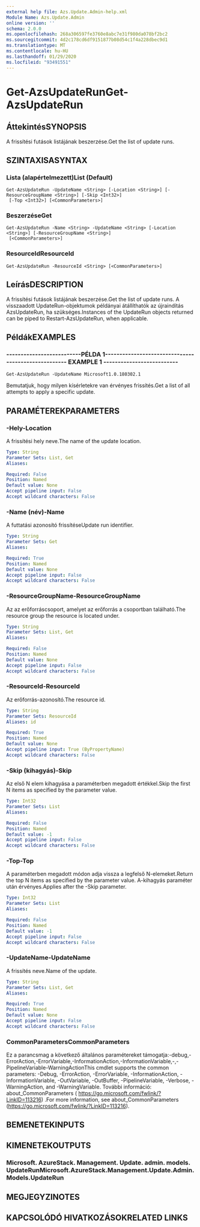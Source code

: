 ```yaml
---
external help file: Azs.Update.Admin-help.xml
Module Name: Azs.Update.Admin
online version: ''
schema: 2.0.0
ms.openlocfilehash: 268a306597fe3760e8abc7e31f980da078bf2bc2
ms.sourcegitcommit: 4d2c178cd6df9151877b08d54c1f4a228dbec9d1
ms.translationtype: MT
ms.contentlocale: hu-HU
ms.lasthandoff: 01/29/2020
ms.locfileid: "93491551"
---
```

# <span data-ttu-id="e141e-101">Get-AzsUpdateRun</span><span class="sxs-lookup"><span data-stu-id="e141e-101">Get-AzsUpdateRun</span></span>

## <span data-ttu-id="e141e-102">Áttekintés</span><span class="sxs-lookup"><span data-stu-id="e141e-102">SYNOPSIS</span></span>
<span data-ttu-id="e141e-103">A frissítési futások listájának beszerzése.</span><span class="sxs-lookup"><span data-stu-id="e141e-103">Get the list of update runs.</span></span>

## <span data-ttu-id="e141e-104">SZINTAXISA</span><span class="sxs-lookup"><span data-stu-id="e141e-104">SYNTAX</span></span>

### <span data-ttu-id="e141e-105">Lista (alapértelmezett)</span><span class="sxs-lookup"><span data-stu-id="e141e-105">List (Default)</span></span>
```
Get-AzsUpdateRun -UpdateName <String> [-Location <String>] [-ResourceGroupName <String>] [-Skip <Int32>]
 [-Top <Int32>] [<CommonParameters>]
```

### <span data-ttu-id="e141e-106">Beszerzése</span><span class="sxs-lookup"><span data-stu-id="e141e-106">Get</span></span>
```
Get-AzsUpdateRun -Name <String> -UpdateName <String> [-Location <String>] [-ResourceGroupName <String>]
 [<CommonParameters>]
```

### <span data-ttu-id="e141e-107">ResourceId</span><span class="sxs-lookup"><span data-stu-id="e141e-107">ResourceId</span></span>
```
Get-AzsUpdateRun -ResourceId <String> [<CommonParameters>]
```

## <span data-ttu-id="e141e-108">Leírás</span><span class="sxs-lookup"><span data-stu-id="e141e-108">DESCRIPTION</span></span>
<span data-ttu-id="e141e-109">A frissítési futások listájának beszerzése.</span><span class="sxs-lookup"><span data-stu-id="e141e-109">Get the list of update runs.</span></span> <span data-ttu-id="e141e-110">A visszaadott UpdateRun-objektumok példányai átállíthatók az újraindítás AzsUpdateRun, ha szükséges.</span><span class="sxs-lookup"><span data-stu-id="e141e-110">Instances of the UpdateRun objects returned can be piped to Restart-AzsUpdateRun, when applicable.</span></span>

## <span data-ttu-id="e141e-111">Példák</span><span class="sxs-lookup"><span data-stu-id="e141e-111">EXAMPLES</span></span>

### <span data-ttu-id="e141e-112">--------------------------PÉLDA 1--------------------------</span><span class="sxs-lookup"><span data-stu-id="e141e-112">-------------------------- EXAMPLE 1 --------------------------</span></span>
```
Get-AzsUpdateRun -UpdateName Microsoft1.0.180302.1
```

<span data-ttu-id="e141e-113">Bemutatjuk, hogy milyen kísérletekre van érvényes frissítés.</span><span class="sxs-lookup"><span data-stu-id="e141e-113">Get a list of all attempts to apply a specific update.</span></span>

## <span data-ttu-id="e141e-114">PARAMÉTEREK</span><span class="sxs-lookup"><span data-stu-id="e141e-114">PARAMETERS</span></span>

### <span data-ttu-id="e141e-115">-Hely</span><span class="sxs-lookup"><span data-stu-id="e141e-115">-Location</span></span>
<span data-ttu-id="e141e-116">A frissítési hely neve.</span><span class="sxs-lookup"><span data-stu-id="e141e-116">The name of the update location.</span></span>

```yaml
Type: String
Parameter Sets: List, Get
Aliases: 

Required: False
Position: Named
Default value: None
Accept pipeline input: False
Accept wildcard characters: False
```

### <span data-ttu-id="e141e-117">-Name (név)</span><span class="sxs-lookup"><span data-stu-id="e141e-117">-Name</span></span>
<span data-ttu-id="e141e-118">A futtatási azonosító frissítése</span><span class="sxs-lookup"><span data-stu-id="e141e-118">Update run identifier.</span></span>

```yaml
Type: String
Parameter Sets: Get
Aliases: 

Required: True
Position: Named
Default value: None
Accept pipeline input: False
Accept wildcard characters: False
```

### <span data-ttu-id="e141e-119">-ResourceGroupName</span><span class="sxs-lookup"><span data-stu-id="e141e-119">-ResourceGroupName</span></span>
<span data-ttu-id="e141e-120">Az az erőforráscsoport, amelyet az erőforrás a csoportban található.</span><span class="sxs-lookup"><span data-stu-id="e141e-120">The resource group the resource is located under.</span></span>

```yaml
Type: String
Parameter Sets: List, Get
Aliases: 

Required: False
Position: Named
Default value: None
Accept pipeline input: False
Accept wildcard characters: False
```

### <span data-ttu-id="e141e-121">-ResourceId</span><span class="sxs-lookup"><span data-stu-id="e141e-121">-ResourceId</span></span>
<span data-ttu-id="e141e-122">Az erőforrás-azonosító.</span><span class="sxs-lookup"><span data-stu-id="e141e-122">The resource id.</span></span>

```yaml
Type: String
Parameter Sets: ResourceId
Aliases: id

Required: True
Position: Named
Default value: None
Accept pipeline input: True (ByPropertyName)
Accept wildcard characters: False
```

### <span data-ttu-id="e141e-123">-Skip (kihagyás)</span><span class="sxs-lookup"><span data-stu-id="e141e-123">-Skip</span></span>
<span data-ttu-id="e141e-124">Az első N elem kihagyása a paraméterben megadott értékkel.</span><span class="sxs-lookup"><span data-stu-id="e141e-124">Skip the first N items as specified by the parameter value.</span></span>

```yaml
Type: Int32
Parameter Sets: List
Aliases: 

Required: False
Position: Named
Default value: -1
Accept pipeline input: False
Accept wildcard characters: False
```

### <span data-ttu-id="e141e-125">-Top</span><span class="sxs-lookup"><span data-stu-id="e141e-125">-Top</span></span>
<span data-ttu-id="e141e-126">A paraméterben megadott módon adja vissza a legfelső N-elemeket.</span><span class="sxs-lookup"><span data-stu-id="e141e-126">Return the top N items as specified by the parameter value.</span></span>
<span data-ttu-id="e141e-127">A-kihagyás paraméter után érvényes.</span><span class="sxs-lookup"><span data-stu-id="e141e-127">Applies after the -Skip parameter.</span></span>

```yaml
Type: Int32
Parameter Sets: List
Aliases: 

Required: False
Position: Named
Default value: -1
Accept pipeline input: False
Accept wildcard characters: False
```

### <span data-ttu-id="e141e-128">-UpdateName</span><span class="sxs-lookup"><span data-stu-id="e141e-128">-UpdateName</span></span>
<span data-ttu-id="e141e-129">A frissítés neve.</span><span class="sxs-lookup"><span data-stu-id="e141e-129">Name of the update.</span></span>

```yaml
Type: String
Parameter Sets: List, Get
Aliases: 

Required: True
Position: Named
Default value: None
Accept pipeline input: False
Accept wildcard characters: False
```

### <span data-ttu-id="e141e-130">CommonParameters</span><span class="sxs-lookup"><span data-stu-id="e141e-130">CommonParameters</span></span>
<span data-ttu-id="e141e-131">Ez a parancsmag a következő általános paramétereket támogatja:-debug,-ErrorAction,-ErrorVariable,-InformationAction,-InformationVariable,-,-PipelineVariable-WarningAction</span><span class="sxs-lookup"><span data-stu-id="e141e-131">This cmdlet supports the common parameters: -Debug, -ErrorAction, -ErrorVariable, -InformationAction, -InformationVariable, -OutVariable, -OutBuffer, -PipelineVariable, -Verbose, -WarningAction, and -WarningVariable.</span></span> <span data-ttu-id="e141e-132">További információ: about_CommonParameters ( https://go.microsoft.com/fwlink/?LinkID=113216) .</span><span class="sxs-lookup"><span data-stu-id="e141e-132">For more information, see about_CommonParameters (https://go.microsoft.com/fwlink/?LinkID=113216).</span></span>

## <span data-ttu-id="e141e-133">BEMENETEK</span><span class="sxs-lookup"><span data-stu-id="e141e-133">INPUTS</span></span>

## <span data-ttu-id="e141e-134">KIMENETEK</span><span class="sxs-lookup"><span data-stu-id="e141e-134">OUTPUTS</span></span>

### <span data-ttu-id="e141e-135">Microsoft. AzureStack. Management. Update. admin. models. UpdateRun</span><span class="sxs-lookup"><span data-stu-id="e141e-135">Microsoft.AzureStack.Management.Update.Admin.Models.UpdateRun</span></span>

## <span data-ttu-id="e141e-136">MEGJEGYZI</span><span class="sxs-lookup"><span data-stu-id="e141e-136">NOTES</span></span>

## <span data-ttu-id="e141e-137">KAPCSOLÓDÓ HIVATKOZÁSOK</span><span class="sxs-lookup"><span data-stu-id="e141e-137">RELATED LINKS</span></span>

